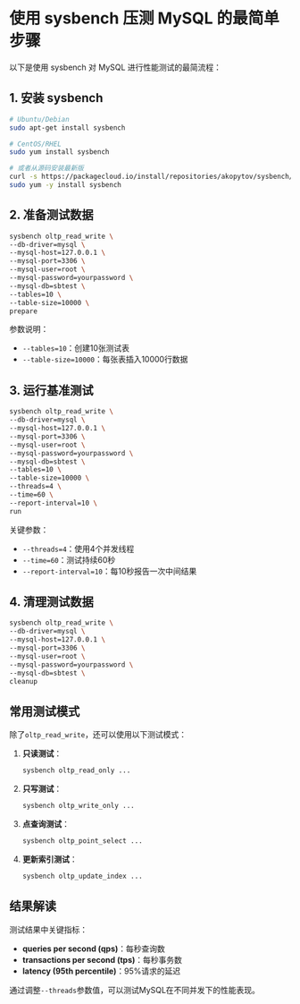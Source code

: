 # 使用 sysbench 压测 MySQL 的最简单步骤

以下是使用 sysbench 对 MySQL 进行性能测试的最简流程：

## 1. 安装 sysbench

```bash
# Ubuntu/Debian
sudo apt-get install sysbench

# CentOS/RHEL
sudo yum install sysbench

# 或者从源码安装最新版
curl -s https://packagecloud.io/install/repositories/akopytov/sysbench/script.rpm.sh | sudo bash
sudo yum -y install sysbench
```

## 2. 准备测试数据

```bash
sysbench oltp_read_write \
--db-driver=mysql \
--mysql-host=127.0.0.1 \
--mysql-port=3306 \
--mysql-user=root \
--mysql-password=yourpassword \
--mysql-db=sbtest \
--tables=10 \
--table-size=10000 \
prepare
```

参数说明：
- `--tables=10`：创建10张测试表
- `--table-size=10000`：每张表插入10000行数据

## 3. 运行基准测试

```bash
sysbench oltp_read_write \
--db-driver=mysql \
--mysql-host=127.0.0.1 \
--mysql-port=3306 \
--mysql-user=root \
--mysql-password=yourpassword \
--mysql-db=sbtest \
--tables=10 \
--table-size=10000 \
--threads=4 \
--time=60 \
--report-interval=10 \
run
```

关键参数：
- `--threads=4`：使用4个并发线程
- `--time=60`：测试持续60秒
- `--report-interval=10`：每10秒报告一次中间结果

## 4. 清理测试数据

```bash
sysbench oltp_read_write \
--db-driver=mysql \
--mysql-host=127.0.0.1 \
--mysql-port=3306 \
--mysql-user=root \
--mysql-password=yourpassword \
--mysql-db=sbtest \
cleanup
```

## 常用测试模式

除了`oltp_read_write`，还可以使用以下测试模式：

1. **只读测试**：
   ```bash
   sysbench oltp_read_only ...
   ```

2. **只写测试**：
   ```bash
   sysbench oltp_write_only ...
   ```

3. **点查询测试**：
   ```bash
   sysbench oltp_point_select ...
   ```

4. **更新索引测试**：
   ```bash
   sysbench oltp_update_index ...
   ```

## 结果解读

测试结果中关键指标：
- **queries per second (qps)**：每秒查询数
- **transactions per second (tps)**：每秒事务数
- **latency (95th percentile)**：95%请求的延迟

通过调整`--threads`参数值，可以测试MySQL在不同并发下的性能表现。